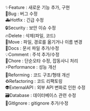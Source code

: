 ✨Feature : 새로운 기능 추가, 구현 <br>
🐛Bug : 버그 수정 <br>
🚑Hotfix : 긴급 수정 <br>
🔒Security : 보안 이슈 수정 <br>
🔥Delete : 삭제(파일, 코드) <br>
🚛Move : 파일, 경로를 옮기거나 이름 변경 <br>
📝Docs : 문서 파일 추가/수정 <br>
💡Comment : 주석 추가/수정 <br>
🧹Chore : 단순오타 수정, 잡동사니 처리 <br>
⚡Performance : 성능 개선 <br>
🎨Reforming : 코드 구조/형태 개선 <br>
♻️Refactoring : 코드 리팩토링 <br>
👽ExternalAPI : 외부 API 변화로 인한 수정 <br>
🗃️Database : 데이터베이스 관련 수정 <br>
🙈GitIgnore : gitignore 추가/수정